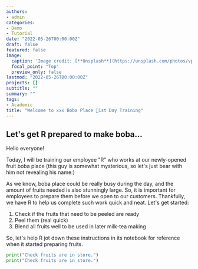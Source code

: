 ```yaml
---
authors:
- admin
categories:
- Demo
- Tutorial
date: "2022-05-26T00:00:00Z"
draft: false
featured: false
image:
  caption: 'Image credit: [**Unsplash**](https://unsplash.com/photos/vpOeXr5wmR4)'
  focal_point: "Top"
  preview_only: false
lastmod: "2022-05-26T00:00:00Z"
projects: []
subtitle: ""
summary: ""
tags:
- Academic
title: "Welcome to xxx Boba Place 🥤1st Day Training"
---
```


## **Let's get R prepared to make boba...**
Hello everyone! 

Today, I will be training our employee "R" who works at our newly-opened fruit boba place (this guy is somewhat mysterious, so let's just bear with him not revealing his name:)

As we know, boba place could be really busy during the day, and the amount of fruits needed is also stunningly large. So, it is important for employees to prepare them before we open to our customers. Thankfully, we have R to help us complete such work quick and neat. Let's get started:

1. Check if the fruits that need to be peeled are ready
2. Peel them (real quick)
3. Blend all fruits well to be used in later milk-tea making

So, let's help R jot down these instructions in its notebook for reference when it started preparing fruits.

```python
print("Check fruits are in store.")
print("Check fruits are in store.")
```

